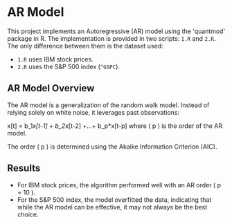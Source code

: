 # AR Model

This project implements an Autoregressive (AR) model using the 'quantmod' package in R. The implementation is provided in two scripts: `1.R` and `2.R`. The only difference between them is the dataset used:

- `1.R` uses IBM stock prices.
- `2.R` uses the S&P 500 index (`^GSPC`).

## AR Model Overview

The AR model is a generalization of the random walk model. Instead of relying solely on white noise, it leverages past observations:

x[t] = b_1*x[t-1] + b_2*x[t-2] +...+ b_p*x[t-p]
where \( p \) is the order of the AR model.

The order \( p \) is determined using the Akaike Information Criterion (AIC).

## Results

- For IBM stock prices, the algorithm performed well with an AR order \( p = 10 \).
- For the S&P 500 index, the model overfitted the data, indicating that while the AR model can be effective, it may not always be the best choice.
